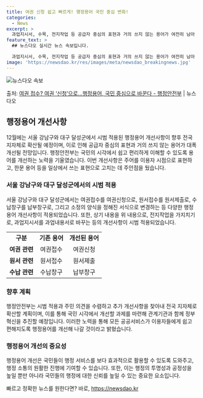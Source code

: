 ```yaml
---
title: 여권 신청 쉽고 빠르게! 행정용어 국민 중심 변화!
categories:
  - News
excerpt: >
  과업지시서, 수목, 전지작업 등 공급자 중심의 표현과 거의 쓰지 않는 용어가 여전히 남아 있는 행정 현장의 …
feature_text: >
  ## 뉴스다오 실시간 뉴스 속보입니다.

  과업지시서, 수목, 전지작업 등 공급자 중심의 표현과 거의 쓰지 않는 용어가 여전히 남아 있는 행정 현장의 …
image: 'https://newsdao.kr/res/images/meta/newsdao_breakingnews.jpg'
---
```


![뉴스다오 속보](https://newsdao.kr/res/images/meta/newsdao_breakingnews.jpg)

<p>출처: <a href="https://newsdao.kr/2690" rel="dofollow">여권 접수? 여권 ‘신청’으로…행정용어, 국민 중심으로 바꾼다 - 행정안전부</a> | 뉴스다오</p>

<h2 data-ke-size="size26">행정용어 개선사항</h2>

<p data-ke-size="size16">12월에는 서울 강남구와 대구 달성군에서 시범 적용된 행정용어 개선사항이 향후 전국 지자체로 확산될 예정이며, 이로 인해 공급자 중심의 표현과 거의 쓰지 않는 용어가 대폭 개선될 전망입니다. 행정안전부는 국민의 시각에서 쉽고 편리하게 이해할 수 있도록 용어를 개선하는 노력을 기울였습니다. 이번 개선사항은 주어를 이용자 시점으로 표현하고, 한문 용어 등을 일상에서 쓰는 표현으로 고치는 데 주안점을 뒀습니다.</p>

<h3 data-ke-size="size24">서울 강남구와 대구 달성군에서의 시범 적용</h3>

<p data-ke-size="size16">서울 강남구와 대구 달성군에서는 여권접수를 여권신청으로, 원서접수를 원서제출로, 수납창구를 납부창구로, 그리고 소정의 양식을 정해진 서식으로 변경하는 등 다양한 행정용어 개선사항이 적용되었습니다. 또한, 상기 내용을 위 내용으로, 전지작업을 가지치기로, 과업지시서를 과업내용서로 바꾸는 등의 개선사항이 시범 적용되었습니다.</p>

<table>
	<tr>
		<td style="text-align: center; height: 17px;"><b>구분</b></td>
		<td style="text-align: center; height: 17px;"><b>기존 용어</b></td>
		<td style="text-align: center; height: 17px;"><b>개선된 용어</b></td>
	</tr>
	<tr>
		<td style="text-align: center; height: 17px;"><b>여권 관련</b></td>
		<td style="text-align: center; height: 17px;">여권접수</td>
		<td style="text-align: center; height: 17px;">여권신청</td>
	</tr>
	<tr>
		<td style="text-align: center; height: 17px;"><b>원서 관련</b></td>
		<td style="text-align: center; height: 17px;">원서접수</td>
		<td style="text-align: center; height: 17px;">원서제출</td>
	</tr>
	<tr>
		<td style="text-align: center; height: 17px;"><b>수납 관련</b></td>
		<td style="text-align: center; height: 17px;">수납창구</td>
		<td style="text-align: center; height: 17px;">납부창구</td>
	</tr>
</table>

<h3 data-ke-size="size24">향후 계획</h3>

<p data-ke-size="size16">행정안전부는 시범 적용과 주민 의견을 수렴하고 추가 개선사항을 찾아내 전국 지자체로 확산할 계획이며, 이를 통해 국민 시각에서 개선할 과제를 마련해 관계기관과 함께 정부혁신을 추진할 예정입니다. 이러한 노력을 통해 모든 공공서비스가 이용자들에게 쉽고 편해지도록 행정용어를 개선해 나갈 것이라고 밝혔습니다.</p>

<h3 data-ke-size="size24">행정용어 개선의 중요성</h3>

<p data-ke-size="size16">행정용어 개선은 국민들이 행정 서비스를 보다 효과적으로 활용할 수 있도록 도와주고, 행정 소통의 원활한 진행에 기여할 수 있습니다. 또한, 이는 행정의 투명성과 공정성을 높일 뿐만 아니라 국민들의 행정에 대한 신뢰를 높일 수 있는 중요한 요소입니다.</p>
 

빠르고 정확한 뉴스를 원한다면? 바로, <a href="https://newsdao.kr" rel="dofollow">https://newsdao.kr</a>


    
